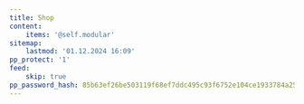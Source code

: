```yaml
---
title: Shop
content:
    items: '@self.modular'
sitemap:
    lastmod: '01.12.2024 16:09'
pp_protect: '1'
feed:
    skip: true
pp_password_hash: 85b63ef26be503119f68ef7ddc495c93f6752e104ce1933784a25066695b4fe21353b739bc46b9ed446ec79861cc25cf3166817660ec2aafff5b174ebfff7824
---
```


